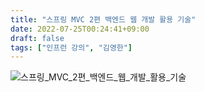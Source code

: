 ```yaml
---
title: "스프링 MVC 2편 백엔드 웹 개발 활용 기술"
date: 2022-07-25T00:24:41+09:00
draft: false
tags: ["인프런 강의", "김영한"]
---
```


![스프링_MVC_2편_백엔드_웹_개발_활용_기술](/img/improments/스프링_MVC_2편_백엔드_웹_개발_활용_기술.png)
